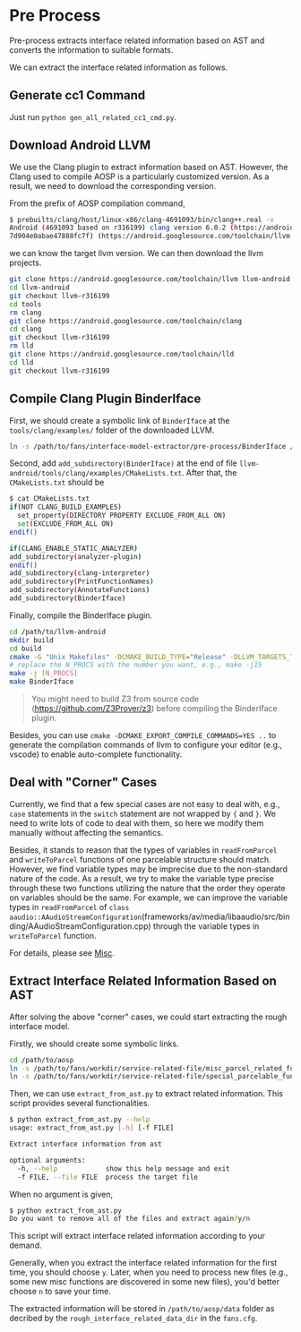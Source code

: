 # Pre Process
Pre-process extracts interface related information based on AST and converts the information to suitable formats.

We can extract the interface related information as follows.

## Generate cc1 Command
Just run `python gen_all_related_cc1_cmd.py`. 

## Download Android LLVM 
We use the Clang plugin to extract information based on AST. However, the Clang used to compile AOSP is a particularly customized version. As a result, we need to download the corresponding version.

From the prefix of AOSP compilation command,
```bash
$ prebuilts/clang/host/linux-x86/clang-4691093/bin/clang++.real -v
Android (4691093 based on r316199) clang version 6.0.2 (https://android.googlesource.com/toolchain/clang 183abd29fc496f55536e
7d904e0abae47888fc7f) (https://android.googlesource.com/toolchain/llvm 34361f192e41ed6e4e8f9aca80a4ea7e9856f327) (based on LLVM 6.0.2svn)
```
we can know the target llvm version. We can then download the llvm projects.

```bash
git clone https://android.googlesource.com/toolchain/llvm llvm-android
cd llvm-android
git checkout llvm-r316199
cd tools
rm clang
git clone https://android.googlesource.com/toolchain/clang 
cd clang 
git checkout llvm-r316199
rm lld
git clone https://android.googlesource.com/toolchain/lld
cd lld 
git checkout llvm-r316199
```

## Compile Clang Plugin BinderIface
First, we should create a symbolic link of `BinderIface` at the `tools/clang/examples/` folder of the downloaded LLVM.
```bash
ln -s /path/to/fans/interface-model-extractor/pre-process/BinderIface /path/to/llvm-android/tools/clang/examples/
```
Second, add `add_subdirectory(BinderIface)` at the end of file `llvm-android/tools/clang/examples/CMakeLists.txt`. After that, the `CMakeLists.txt` should be

```bash
$ cat CMakeLists.txt
if(NOT CLANG_BUILD_EXAMPLES)
  set_property(DIRECTORY PROPERTY EXCLUDE_FROM_ALL ON)
  set(EXCLUDE_FROM_ALL ON)
endif()

if(CLANG_ENABLE_STATIC_ANALYZER)
add_subdirectory(analyzer-plugin)
endif()
add_subdirectory(clang-interpreter)
add_subdirectory(PrintFunctionNames)
add_subdirectory(AnnotateFunctions)
add_subdirectory(BinderIface)
```

Finally, compile the BinderIface plugin.

```bash
cd /path/to/llvm-android
mkdir build
cd build
cmake -G "Unix Makefiles" -DCMAKE_BUILD_TYPE="Release" -DLLVM_TARGETS_TO_BUILD="X86" ..
# replace the N_PROCS with the number you want, e.g., make -j15
make -j [N_PROCS]  
make BinderIface
```

> You might need to build Z3 from source code (https://github.com/Z3Prover/z3) before compiling the BinderIface plugin.

Besides, you can use `cmake -DCMAKE_EXPORT_COMPILE_COMMANDS=YES ..` to generate the compilation commands of llvm to configure your editor (e.g., vscode) to enable auto-complete functionality.


## Deal with "Corner" Cases 

Currently, we find that a few special cases are not easy to deal with, e.g., `case` statements in the `switch` statement are not wrapped by `{` and `}`. We need to write lots of code to deal with them, so here we modify them manually without affecting the semantics. 

Besides, it stands to reason that the types of variables in `readFromParcel` and `writeToParcel` functions of one parcelable structure should match. However, we find variable types may be imprecise due to the non-standard nature of the code. As a result, we try to make the variable type precise through these two functions utilizing the nature that the order they operate on variables should be the same. For example, we can improve the variable types in `readFromParcel` of `class aaudio::AAudioStreamConfiguration`(frameworks/av/media/libaaudio/src/binding/AAudioStreamConfiguration.cpp) through the variable types in `writeToParcel` function. 

For details, please see [Misc](misc.md).

## Extract Interface Related Information Based on AST

After solving the above "corner" cases, we could start extracting the rough interface model. 

Firstly, we should create some symbolic links.
```bash
cd /path/to/aosp
ln -s /path/to/fans/workdir/service-related-file/misc_parcel_related_function.txt .
ln -s /path/to/fans/workdir/service-related-file/special_parcelable_function.txt .
```

Then, we can use `extract_from_ast.py` to extract related information. This script provides several functionalities.
```bash
$ python extract_from_ast.py --help
usage: extract_from_ast.py [-h] [-f FILE]

Extract interface information from ast

optional arguments:
  -h, --help            show this help message and exit
  -f FILE, --file FILE  process the target file
```

When no argument is given, 

```bash
$ python extract_from_ast.py       
Do you want to remove all of the files and extract again?y/n
```

This script will extract interface related information according to your demand.

Generally, when you extract the interface related information for the first time, you should choose `y`. Later, when you need to process new files (e.g., some new misc functions are discovered in some new files), you'd better choose `n` to save your time.

The extracted information will be stored in `/path/to/aosp/data` folder as decribed by the `rough_interface_related_data_dir` in the `fans.cfg`.